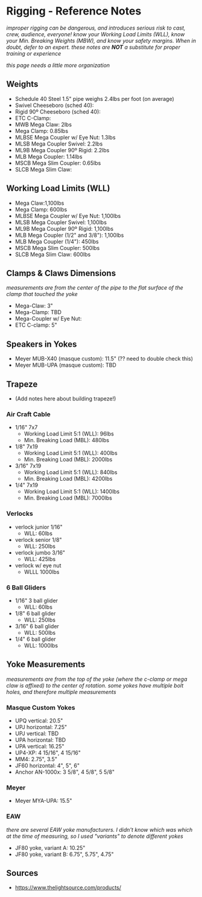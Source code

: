 # Rigging - Reference Notes
*improper rigging can be dangerous, and introduces serious risk to cast, crew, audience, everyone! know your Working Load Limits (WLL), know your Min. Breaking Weights (MBW), and know your safety margins. When in doubt, defer to an expert. these notes are **NOT** a substitute for proper training or experience*

*this page needs a little more organization*

## Weights
* Schedule 40 Steel 1.5" pipe weighs 2.4lbs per foot (on average)
* Swivel Cheeseboro (sched 40):
* Rigid 90º Cheeseboro (sched 40):
* ETC C-Clamp:
* MWB Mega Claw: 2lbs
* Mega Clamp: 0.85lbs
* MLBSE Mega Coupler w/ Eye Nut: 1.3lbs
* MLSB Mega Coupler Swivel: 2.2lbs
* ML9B Mega Coupler 90º Rigid: 2.2lbs
* MLB Mega Coupler: 1.14lbs
* MSCB Mega Slim Coupler: 0.65lbs
* SLCB Mega Slim Claw:

## Working Load Limits (WLL)
* Mega Claw:1,100lbs
* Mega Clamp: 600lbs
* MLBSE Mega Coupler w/ Eye Nut: 1,100lbs
* MLSB Mega Coupler Swivel: 1,100lbs
* ML9B Mega Coupler 90º Rigid: 1,100lbs
* MLB Mega Coupler (1/2" and 3/8"): 1,100lbs
* MLB Mega Coupler (1/4"): 450lbs 
* MSCB Mega Slim Coupler: 500lbs
* SLCB Mega Slim Claw: 600lbs

## Clamps & Claws Dimensions
*measurements are from the center of the pipe to the flat surface of the clamp that touched the yoke*
* Mega-Claw: 3"
* Mega-Clamp: TBD
* Mega-Coupler w/ Eye Nut: 
* ETC C-clamp: 5"


## Speakers in Yokes
* Meyer MUB-X40 (masque custom): 11.5" (?? need to double check this)
* Meyer MUB-UPA (masque custom): TBD


## Trapeze
* (Add notes here about building trapeze!)

### Air Craft Cable
* 1/16" 7x7
	* Working Load Limit 5:1 (WLL): 96lbs
	* Min. Breaking Load (MBL): 480lbs
* 1/8" 7x19
	* Working Load Limit 5:1 (WLL): 400lbs
	* Min. Breaking Load (MBL): 2000lbs
* 3/16" 7x19
	* Working Load Limit 5:1 (WLL): 840lbs
	* Min. Breaking Load (MBL): 4200lbs
* 1/4" 7x19
	* Working Load Limit 5:1 (WLL): 1400lbs
	* Min. Breaking Load (MBL): 7000lbs

### Verlocks
* verlock junior 1/16"
	* WLL: 60lbs
* verlock senior 1/8"
	* WLL: 250lbs
* verlock jumbo 3/16"
	* WLL: 425lbs
* verlock w/ eye nut
	* WLLL 1000lbs

### 6 Ball Gliders
* 1/16" 3 ball glider
	* WLL: 60lbs
* 1/8" 6 ball glider
	* WLL: 250lbs
* 3/16" 6 ball glider
	* WLL: 500lbs
* 1/4" 6 ball glider
	* WLL: 1000lbs

## Yoke Measurements
*measurements are from the top of the yoke (where the c-clamp or mega claw is affixed) to the center of rotation. some yokes have multiple bolt holes, and therefore multiple measurements*

### Masque Custom Yokes
* UPQ vertical: 20.5"
* UPJ horizontal: 7.25"
* UPJ vertical: TBD
* UPA horizontal: TBD
* UPA vertical: 16.25"
* UP4-XP: 4 15/16", 4 15/16"
* MM4: 2.75", 3.5"
* JF60 horizontal: 4", 5", 6"
* Anchor AN-1000x: 3 5/8", 4 5/8", 5 5/8"

### Meyer
* Meyer MYA-UPA: 15.5"

### EAW
*there are several EAW yoke manufacturers. I didn't know which was which at the time of measuring, so I used "variants" to denote different yokes*
* JF80 yoke, variant A: 10.25"
* JF80 yoke, variant B: 6.75", 5.75", 4.75"


## Sources
* https://www.thelightsource.com/products/